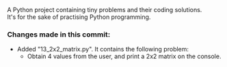 A Python project containing tiny problems and their coding solutions.  
It's for the sake of practising Python programming.

### Changes made in this commit:

- Added "13_2x2_matrix.py". It contains the following problem:
   - Obtain 4 values from the user, and print a 2x2 matrix on the console.